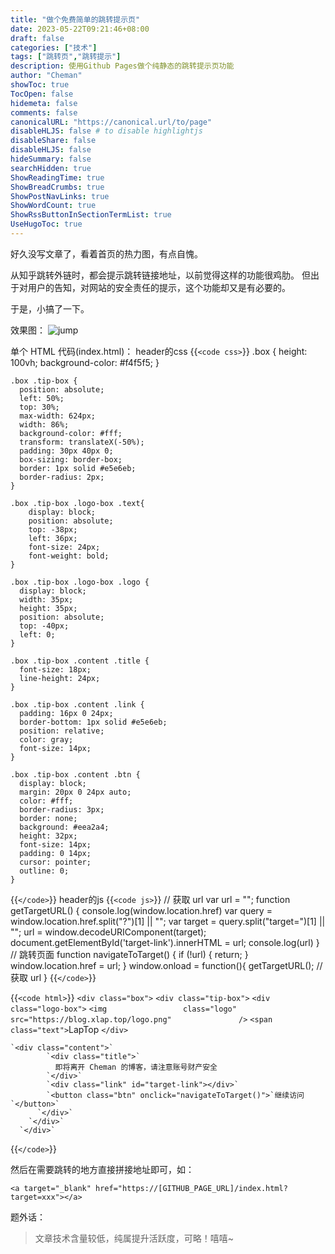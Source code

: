 ```yaml
---
title: "做个免费简单的跳转提示页"
date: 2023-05-22T09:21:46+08:00
draft: false
categories: ["技术"]
tags: ["跳转页","跳转提示"]
description: 使用Github Pages做个纯静态的跳转提示页功能
author: "Cheman"
showToc: true
TocOpen: false
hidemeta: false
comments: false
canonicalURL: "https://canonical.url/to/page"
disableHLJS: false # to disable highlightjs
disableShare: false
disableHLJS: false
hideSummary: false
searchHidden: true
ShowReadingTime: true
ShowBreadCrumbs: true
ShowPostNavLinks: true
ShowWordCount: true
ShowRssButtonInSectionTermList: true
UseHugoToc: true
---
```

好久没写文章了，看着首页的热力图，有点自愧。

从知乎跳转外链时，都会提示跳转链接地址，以前觉得这样的功能很鸡肋。
但出于对用户的告知，对网站的安全责任的提示，这个功能却又是有必要的。

于是，小搞了一下。

效果图： ![jump](https://i.imgtg.com/2023/05/22/OOLSVB.png)

单个 HTML 代码(index.html)：
header的css
{{`<code css>`}}
.box { height: 100vh; background-color: #f4f5f5; }

    .box .tip-box {
      position: absolute;
      left: 50%;
      top: 30%;
      max-width: 624px;
      width: 86%;
      background-color: #fff;
      transform: translateX(-50%);
      padding: 30px 40px 0;
      box-sizing: border-box;
      border: 1px solid #e5e6eb;
      border-radius: 2px;
    }

    .box .tip-box .logo-box .text{
        display: block;
        position: absolute;
        top: -38px;
        left: 36px;
        font-size: 24px;
        font-weight: bold;
    }

    .box .tip-box .logo-box .logo {
      display: block;
      width: 35px;
      height: 35px;
      position: absolute;
      top: -40px;
      left: 0;
    }

    .box .tip-box .content .title {
      font-size: 18px;
      line-height: 24px;
    }

    .box .tip-box .content .link {
      padding: 16px 0 24px;
      border-bottom: 1px solid #e5e6eb;
      position: relative;
      color: gray;
      font-size: 14px;
    }

    .box .tip-box .content .btn {
      display: block;
      margin: 20px 0 24px auto;
      color: #fff;
      border-radius: 3px;
      border: none;
      background: #eea2a4;
      height: 32px;
      font-size: 14px;
      padding: 0 14px;
      cursor: pointer;
      outline: 0;
    }
{{`</code>`}}
header的js
{{`<code js>`}}
  // 获取 url
        var url = "";
        function getTargetURL() {
            console.log(window.location.href)
              var query = window.location.href.split("?")[1] || "";
              var target = query.split("target=")[1] || "";
               url = window.decodeURIComponent(target);
              document.getElementById('target-link').innerHTML = url;
              console.log(url)
        }
        // 跳转页面
        function navigateToTarget() {
              if (!url) {
                return;
              }
              window.location.href = url;
        }
        window.onload = function(){
            getTargetURL(); // 获取 url
        }
{{`</code>`}}

{{`<code html>`}}
    `<div class="box">`
        `<div class="tip-box">`
            `<div class="logo-box">`
                `<img                 class="logo"                 src="https://blog.xlap.top/logo.png"               />`
              `<span class="text">`LapTop
            `</div>`

    `<div class="content">`
            `<div class="title">`
              即将离开 Cheman 的博客，请注意账号财产安全
            `</div>`
            `<div class="link" id="target-link"></div>`
            `<button class="btn" onclick="navigateToTarget()">`继续访问 `</button>`
          `</div>`
        `</div>`
      `</div>`
{{`</code>`}}

然后在需要跳转的地方直接拼接地址即可，如：

```code
<a target="_blank" href="https://[GITHUB_PAGE_URL]/index.html?target=xxx"></a>
```

题外话：

> 文章技术含量较低，纯属提升活跃度，可略！嘻嘻~
